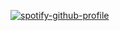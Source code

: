 [![spotify-github-profile](https://spotify-github-profile.vercel.app/api/view?uid=113472525&cover_image=true&theme=default&bar_color=53b14f&bar_color_cover=true)](https://spotify-github-profile.vercel.app/api/view?uid=113472525&redirect=true)
